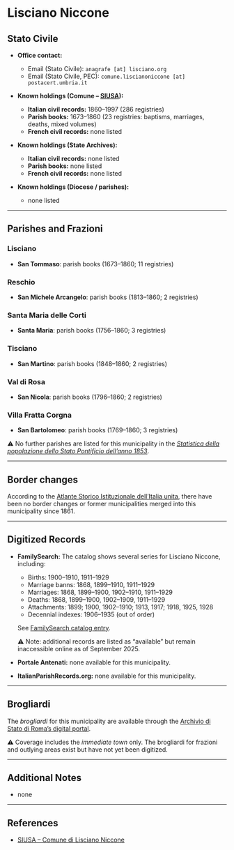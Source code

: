 # Lisciano Niccone

## Stato Civile

* **Office contact:**

  * Email (Stato Civile): `anagrafe [at] lisciano.org`
  * Email (Stato Civile, PEC): `comune.liscianoniccone [at] postacert.umbria.it`

* **Known holdings (Comune – [SIUSA](https://siusa-archivi.cultura.gov.it/cgi-bin/siusa/pagina.pl?TipoPag=comparc&Chiave=274129)):**

  * **Italian civil records:** 1860–1997 (286 registries)
  * **Parish books:** 1673–1860 (23 registries: baptisms, marriages, deaths, mixed volumes)
  * **French civil records:** none listed

* **Known holdings (State Archives):**

  * **Italian civil records:** none listed
  * **Parish books:** none listed
  * **French civil records:** none listed

* **Known holdings (Diocese / parishes):**

  * none listed

---

## Parishes and Frazioni

### Lisciano

* **San Tommaso**: parish books (1673–1860; 11 registries)

### Reschio

* **San Michele Arcangelo**: parish books (1813–1860; 2 registries)

### Santa Maria delle Corti

* **Santa Maria**: parish books (1756–1860; 3 registries)

### Tisciano

* **San Martino**: parish books (1848–1860; 2 registries)

### Val di Rosa

* **San Nicola**: parish books (1796–1860; 2 registries)

### Villa Fratta Corgna

* **San Bartolomeo**: parish books (1769–1860; 3 registries)

⚠️ No further parishes are listed for this municipality in the *[Statistica della popolazione dello Stato Pontificio dell’anno 1853](https://www.google.it/books/edition/Statistics_della_popolazione_dello_Stato/v6dCAQAAMAAJ)*.

---

## Border changes

According to the [Atlante Storico Istituzionale dell’Italia unita](http://dati.san.beniculturali.it/asi/local/), there have been no border changes or former municipalities merged into this municipality since 1861.

---

## Digitized Records

* **FamilySearch:** The catalog shows several series for Lisciano Niccone, including:

  * Births: 1900–1910, 1911–1929
  * Marriage banns: 1868, 1899–1910, 1911–1929
  * Marriages: 1868, 1899–1900, 1902–1910, 1911–1929
  * Deaths: 1868, 1899–1900, 1902–1909, 1911–1929
  * Attachments: 1899; 1900, 1902–1910; 1913, 1917; 1918, 1925, 1928
  * Decennial indexes: 1906–1935 (out of order)

  See [FamilySearch catalog entry](https://www.familysearch.org/en/search/catalog/834961).

  ⚠️ Note: additional records are listed as “available” but remain inaccessible online as of September 2025.

* **Portale Antenati:** none available for this municipality.

* **ItalianParishRecords.org:** none available for this municipality.

---

## Brogliardi

The *brogliardi* for this municipality are available through the [Archivio di Stato di Roma’s digital portal](https://imagoarchiviodistatoroma.cultura.gov.it/Gregoriano/s_brogliardi.php?Provincia=Perugia&Denominazione=Lisciano).

⚠️ Coverage includes the *immediate town* only. The brogliardi for frazioni and outlying areas exist but have not yet been digitized.

---

## Additional Notes

* none

---

## References

* [SIUSA – Comune di Lisciano Niccone](https://siusa-archivi.cultura.gov.it/cgi-bin/siusa/pagina.pl?TipoPag=comparc&Chiave=274129)
